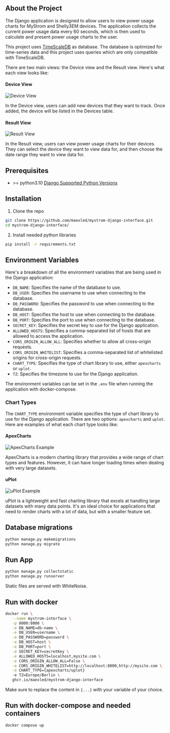 ## About the Project

The Django application is designed to allow users to view power usage charts for MyStrom and Shelly3EM devices. The application collects the current power usage data every 60 seconds, which is then used to calculate and present power usage charts to the user.

This project uses [TimeScaleDB](https://www.timescale.com/) as database. 
The database is optimized for time-series data and this project uses queries which are only compatible with TimeScaleDB.

There are two main views: the Device view and the Result view. Here's what each view looks like:

#### Device View

![Device View](https://user-images.githubusercontent.com/39833217/219866064-89c24f07-c297-46cb-9003-b8dc2c2c39a0.png)

In the Device view, users can add new devices that they want to track. Once added, the device will be listed in the Devices table.

#### Result View

![Result View](https://user-images.githubusercontent.com/39833217/219866092-e4213690-3adf-4afd-a188-a7bbefdfc8fa.png)

In the Result view, users can view power usage charts for their devices. They can select the device they want to view data for, and then choose the date range they want to view data for.


## Prerequisites

* \>= python3.10 [Django Supported Python Versions](https://docs.djangoproject.com/en/5.0/releases/5.0/#python-compatibility)

## Installation

1. Clone the repo
```sh
git clone https://github.com/maexled/mystrom-django-interface.git
cd mystrom-django-interface/
```
2. Install needed python libraries
```sh
pip install -r requirements.txt 
```

## Environment Variables

Here's a breakdown of all the environment variables that are being used in the Django application:

- `DB_NAME`: Specifies the name of the database to use.
- `DB_USER`: Specifies the username to use when connecting to the database.
- `DB_PASSWORD`: Specifies the password to use when connecting to the database.
- `DB_HOST`: Specifies the host to use when connecting to the database.
- `DB_PORT`: Specifies the port to use when connecting to the database.
- `SECRET_KEY`: Specifies the secret key to use for the Django application.
- `ALLOWED_HOSTS`: Specifies a comma-separated list of hosts that are allowed to access the application.
- `CORS_ORIGIN_ALLOW_ALL`: Specifies whether to allow all cross-origin requests.
- `CORS_ORIGIN_WHITELIST`: Specifies a comma-separated list of whitelisted origins for cross-origin requests.
- `CHART_TYPE`: Specifies the type of chart library to use, either `apexcharts` or `uplot`.
- `TZ`: Specifies the timezone to use for the Django application.

The environment variables can be set in the `.env` file when running the application with docker-compose.

### Chart Types

The `CHART_TYPE` environment variable specifies the type of chart library to use for the Django application. There are two options: `apexcharts` and `uplot`. Here are examples of what each chart type looks like:

#### ApexCharts

![ApexCharts Example](https://user-images.githubusercontent.com/39833217/219865603-48d5e207-5ba7-4d97-b784-579ec487aed4.png)

ApexCharts is a modern charting library that provides a wide range of chart types and features. However, it can have longer loading times when dealing with very large datasets.

#### uPlot

![uPlot Example](https://user-images.githubusercontent.com/39833217/219865544-9721bd75-73cb-40f4-8516-4a4ec52d21c1.png)


uPlot is a lightweight and fast charting library that excels at handling large datasets with many data points. It's an ideal choice for applications that need to render charts with a lot of data, but with a smaller feature set.

## Database migrations
```sh
python manage.py makemigrations
python manage.py migrate
```
   
## Run App
```sh
python manage.py collectstatic
python manage.py runserver
```
Static files are served with WhiteNoise.

## Run with docker
```sh
docker run \
   --name mystrom-interface \
   -p 8000:8000 \
   -e DB_NAME=db-name \
   -e DB_USER=username \
   -e DB_PASSWORD=password \
   -e DB_HOST=host \
   -e DB_PORT=port \
   -e SECRET_KEY=secretKey \
   -e ALLOWED_HOSTS=localhost,mysite.com \
   -e CORS_ORIGIN_ALLOW_ALL=False \
   -e CORS_ORIGIN_WHITELIST=http://localhost:8000,http://mysite.com \
   -e CHART_TYPE={apexcharts/uplot}
   -e TZ=Europe/Berlin \
   ghcr.io/maexled/mystrom-django-interface
```
Make sure to replace the content in `{...}` with your variable of your choice.

## Run with docker-compose and needed containers
```sh
docker compose up
```
